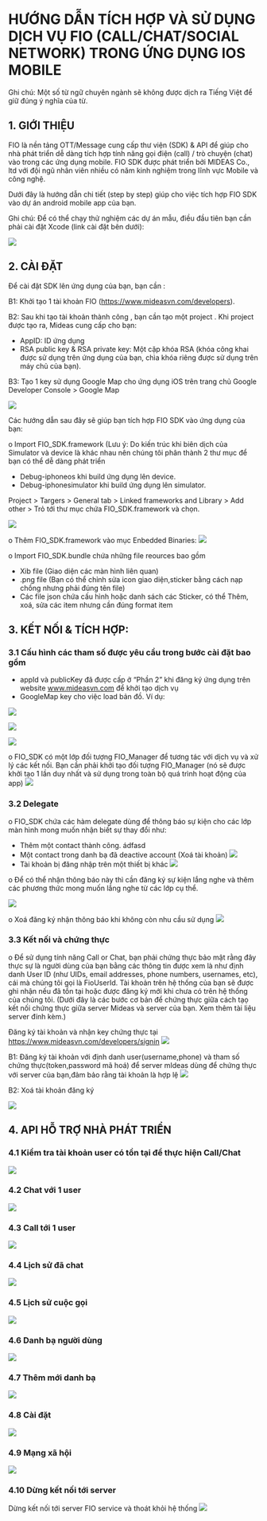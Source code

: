 # HƯỚNG DẪN TÍCH HỢP VÀ SỬ DỤNG DỊCH VỤ FIO (CALL/CHAT/SOCIAL NETWORK) TRONG ỨNG DỤNG IOS MOBILE
Ghi chú: Một số từ ngữ chuyên ngành sẽ không được dịch ra Tiếng Việt để giữ đúng ý nghĩa của từ.

## 1.	GIỚI THIỆU
FIO là nền tảng OTT/Message cung cấp thư viện (SDK) & API để giúp cho nhà phát triển dễ dàng tích hợp tính năng gọi điện (call) / trò chuyện (chat) vào trong các ứng dụng mobile.
FIO SDK được phát triển bởi MIDEAS Co., ltd với đội ngũ nhân viên nhiều có năm kinh nghiệm trong lĩnh vực Mobile và công nghệ.

Dưới đây là hướng dẫn chi tiết (step by step) giúp cho việc tích hợp FIO SDK vào dự án android mobile app của bạn.

Ghi chú: Để có thể chạy thử nghiệm các dự án mẫu, điều đầu tiên bạn cần phải cài đặt Xcode (link cài đặt bên dưới): 

![](https://s32.postimg.org/fiun82h9x/Screen_Shot_2016_07_29_at_9_25_50_AM.png)

## 2.	CÀI ĐẶT
Để cài đặt SDK lên ứng dụng của bạn, bạn cần :

B1: Khởi tạo 1 tài khoản FIO (https://www.mideasvn.com/developers). 

B2: Sau khi tạo tài khoản thành công , bạn cần tạo một project . Khi project được tạo ra, Mideas cung cấp cho bạn:
-	AppID: ID ứng dụng
-	RSA public key & RSA private key: Một cặp khóa RSA (khóa công khai được sử dụng trên ứng dụng của bạn, chìa khóa riêng được sử dụng trên máy chủ của bạn).

B3: Tạo 1 key sử dụng Google Map cho ứng dụng iOS trên trang chủ Google Developer Console > Google Map

![](https://s31.postimg.org/d3y839xkr/Untitled.png)

Các hướng dẫn sau đây sẽ giúp bạn tích hợp FIO SDK vào ứng dụng của bạn:

o	Import FIO_SDK.framework (Lưu ý: Do kiến trúc khi biên dịch của Simulator và device là khác nhau nên chúng tôi phân thành 2 thư mục để bạn có thể dễ dàng phát triển 
-	Debug-iphoneos khi build ứng dụng lên device.
-	Debug-iphonesimulator khi build ứng dụng lên simulator.

Project > Targers > General tab > Linked frameworks and Library > Add other > Trỏ tới thư mục chứa FIO_SDK.framework và chọn.

![](https://s31.postimg.org/cm6dqlzzf/Untitled.png)

o	Thêm FIO_SDK.framework vào mục Enbedded Binaries:
![](https://s31.postimg.org/uketj2d17/Untitled.png)

o	Import FIO_SDK.bundle chứa những file reources bao gồm
-	Xib file (Giao diện các màn hình liên quan)
-	.png file (Bạn có thể chỉnh sửa icon giao diện,sticker bằng cách nạp chồng nhưng phải đúng tên file)
-	Các file json chứa cấu hình hoặc danh sách các Sticker, có thể Thêm, xoá, sửa các item nhưng cần đúng format item

## 3.	KẾT NỐI & TÍCH HỢP:
### 3.1	Cấu hình các tham số được yêu cầu trong bước cài đặt bao gồm
-	appId và publicKey đã được cấp ở “Phần 2” khi đăng ký ứng dụng trên website www.mideasvn.com để khởi tạo dịch vụ
-	GoogleMap key cho việc load bản đồ.
Ví dụ:

![](https://s32.postimg.org/4ntydrxtx/Screen_Shot_2016_07_29_at_9_04_03_AM.png)

![](https://s32.postimg.org/vinldvved/Screen_Shot_2016_07_29_at_9_04_18_AM.png)

![](https://s32.postimg.org/xs1f2dm9h/Screen_Shot_2016_07_29_at_9_04_27_AM.png)

o	FIO_SDK có một lớp đối tượng FIO_Manager để tương tác với dịch vụ và xử lý các kết nối. Bạn cần phải khởi tạo đối tượng FIO_Manager (nó sẽ được khởi tạo 1 lần duy nhất và sử dụng trong toàn bộ quá trình hoạt động của app)
![](https://s31.postimg.org/ktlsxui2j/Screen_Shot_2016_07_29_at_9_06_26_AM.png)

### 3.2	Delegate
o	FIO_SDK chứa các hàm delegate dùng để thông báo sự kiện cho các lớp màn hình mong muốn nhận biết sự thay đổi như:
+ Thêm một contact thành công.
ádfasd 
+ Một contact trong danh bạ đã deactive account (Xoá tài khoản)
![](https://s32.postimg.org/b5gj8rs51/Screen_Shot_2016_07_29_at_9_08_39_AM.png)
+ Tài khoản bị đăng nhập trên một thiết bị khác
![](https://s31.postimg.org/69i1p4ptn/Screen_Shot_2016_07_29_at_9_09_25_AM.png)

o	Để có thể nhận thông báo này thì cần đăng ký sự kiện lắng nghe và thêm các phương thức mong muốn lắng nghe từ các lớp cụ thể.

![](https://s31.postimg.org/mhy9ynoe3/Screen_Shot_2016_07_29_at_9_10_00_AM.png)

o	Xoá đăng ký nhận thông báo khi không còn nhu cầu sử dụng
![](https://s32.postimg.org/3z4lby2ol/Screen_Shot_2016_07_29_at_9_10_21_AM.png)

### 3.3	Kết nối và chứng thực
o	Để sử dụng tính năng Call or Chat, bạn phải chứng thực bảo mật rằng đây thực sự là người dùng của bạn bằng các thông tin được xem là như định danh User ID (như UIDs, email addresses, phone numbers, usernames, etc), cái mà chúng tôi gọi là FioUserId. Tài khoản trên hệ thống của bạn sẽ được ghi nhận nếu đã tồn tại hoặc được đăng ký mới khi chưa có trên hệ thống của chúng tôi. (Dưới đây là các bước cơ bản để chứng thực giữa cách tạọ kết nối chứng thực giữa server Mideas và server của bạn. Xem thêm tài liệu server đính kèm.)

Đăng ký tài khoản và nhận key chứng thực tại https://www.mideasvn.com/developers/signin
![](https://s31.postimg.org/9zt2nd9az/Screen_Shot_2016_07_26_at_2_57_22_PM.png)

B1: Đăng ký tài khoản với định danh user(username,phone) và tham số chứng thực(token,password mã hoá) để server mIdeas dùng để chứng thực với server của bạn,đảm bảo rằng tài khoản là hợp lệ
![](https://s31.postimg.org/hrhp26f6z/Screen_Shot_2016_07_29_at_9_15_48_AM.png)

B2: Xoá tài khoản đăng ký

![](https://s31.postimg.org/gh2f70knf/Screen_Shot_2016_07_29_at_9_16_32_AM.png)

## 4.	API HỖ TRỢ NHÀ PHÁT TRIỂN
### 4.1	Kiểm tra tài khoản user có tồn tại để thực hiện Call/Chat
![](https://s31.postimg.org/7wcb7ml3f/Screen_Shot_2016_07_29_at_9_17_40_AM.png)
### 4.2	Chat với 1 user
![](https://s32.postimg.org/cmun467vp/Screen_Shot_2016_07_29_at_9_18_30_AM.png)
### 4.3	Call tới 1 user
![](https://s31.postimg.org/c8xj3xjej/Screen_Shot_2016_07_29_at_9_19_17_AM.png)
### 4.4	Lịch sử đã chat
![](https://s32.postimg.org/cor4sljv9/Screen_Shot_2016_07_29_at_9_19_57_AM.png)
### 4.5	Lịch sử cuộc gọi
![](https://s32.postimg.org/vwitezmo5/Screen_Shot_2016_07_29_at_9_20_25_AM.png)
### 4.6	Danh bạ người dùng
![](https://s31.postimg.org/hlz8kiazv/Screen_Shot_2016_07_29_at_9_21_03_AM.png)
### 4.7	Thêm mới danh bạ
![](https://s31.postimg.org/gdlgt7iuz/Screen_Shot_2016_07_29_at_9_21_30_AM.png)
### 4.8	Cài đặt
![](https://s31.postimg.org/s0l74wdqj/Screen_Shot_2016_07_29_at_9_22_10_AM.png)
### 4.9	Mạng xã hội
![](https://s32.postimg.org/66rx58hlh/Screen_Shot_2016_07_29_at_9_22_44_AM.png)
### 4.10 Dừng kết nối tới server
Dừng kết nối tới server FIO service và thoát khỏi hệ thống
![](https://s32.postimg.org/b11oc8yqd/Screen_Shot_2016_07_29_at_9_24_00_AM.png)



